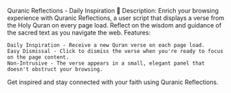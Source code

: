 Quranic Reflections - Daily Inspiration 🕌
Description:
Enrich your browsing experience with Quranic Reflections, a user script that displays a verse from the Holy Quran on every page load. Reflect on the wisdom and guidance of the sacred text as you navigate the web.
Features:

    Daily Inspiration - Receive a new Quran verse on each page load.
    Easy Dismissal - Click to dismiss the verse when you're ready to focus on the page content.
    Non-Intrusive - The verse appears in a small, elegant panel that doesn't obstruct your browsing.

Get inspired and stay connected with your faith using Quranic Reflections.

